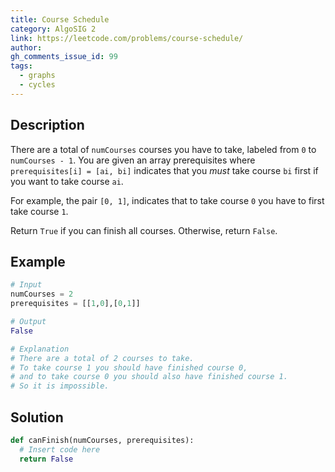 ```yaml
---
title: Course Schedule
category: AlgoSIG 2
link: https://leetcode.com/problems/course-schedule/
author: 
gh_comments_issue_id: 99
tags:
  - graphs
  - cycles
---
```


## Description

There are a total of `numCourses` courses you have to take, labeled from `0` to `numCourses - 1`. You are given an array prerequisites where `prerequisites[i] = [ai, bi]` indicates that you *must* take course `bi` first if you want to take course `ai`.

For example, the pair `[0, 1]`, indicates that to take course `0` you have to first take course `1`.

Return `True` if you can finish all courses. Otherwise, return `False`.

## Example

```python
# Input
numCourses = 2
prerequisites = [[1,0],[0,1]]

# Output
False

# Explanation 
# There are a total of 2 courses to take. 
# To take course 1 you should have finished course 0, 
# and to take course 0 you should also have finished course 1.
# So it is impossible.
```


## Solution

```python
def canFinish(numCourses, prerequisites):
  # Insert code here
  return False
```
